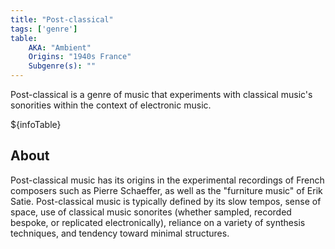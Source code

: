 ```yaml
---
title: "Post-classical"
tags: ['genre']
table:
    AKA: "Ambient"
    Origins: "1940s France"
    Subgenre(s): ""
---
```


Post-classical is a genre of music that experiments with classical music's sonorities within the context of electronic music.

${infoTable}

## About
Post-classical music has its origins in the experimental recordings of French composers such as Pierre Schaeffer, as well as the "furniture music" of Erik Satie. Post-classical music is typically defined by its slow tempos, sense of space, use of classical music sonorites (whether sampled, recorded bespoke, or replicated electronically), reliance on a variety of synthesis techniques, and tendency toward minimal structures.